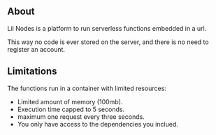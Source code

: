 ## About

Lil Nodes is a platform to run serverless functions embedded in a url.

This way no code is ever stored on the server, and there is no need to register an account.

## Limitations

The functions run in a container with limited resources:

- Limited amount of memory (100mb).
- Execution time capped to 5 seconds.
- maximum one request every three seconds. 
- You only have access to the dependencies you inclued.